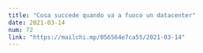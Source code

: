 ```yaml
---
title: "Cosa succede quando va a fuoco un datacenter"
date: 2021-03-14
num: 72
link: "https://mailchi.mp/056564e7ca55/2021-03-14"
---
```

